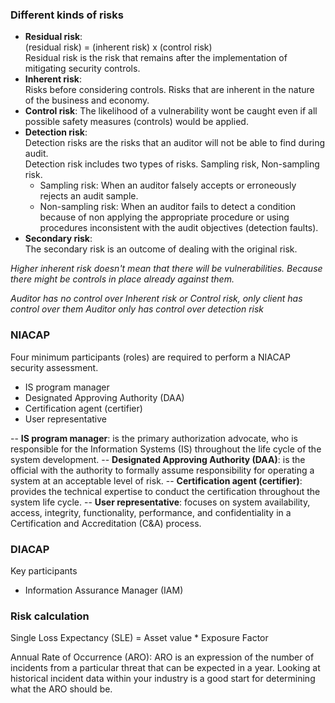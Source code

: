 ### Different kinds of risks
- **Residual risk**:  
  (residual risk) = (inherent risk) x (control risk)  
  Residual risk is the risk that remains after the implementation of mitigating security controls.
- **Inherent risk**:  
  Risks before considering controls. Risks that are inherent in the nature of the business and economy.
- **Control risk**:
  The likelihood of a vulnerability wont be caught even if all possible safety measures (controls) would be applied.
- **Detection risk**:  
  Detection risks are the risks that an auditor will not be able to find during audit.  
  Detection risk includes two types of risks. Sampling risk, Non-sampling risk.
  + Sampling risk: When an auditor falsely accepts or erroneously rejects an audit sample.
  + Non-sampling risk: When an auditor fails to detect a condition because of non applying the appropriate procedure or using procedures inconsistent with the audit objectives (detection faults).
- **Secondary risk**:  
  The secondary risk is an outcome of dealing with the original risk.

*Higher inherent risk doesn't mean that there will be vulnerabilities. Because there might be controls in place already against them.*

*Auditor has no control over Inherent risk or Control risk, only client has control over them*
*Auditor only has control over detection risk*

### NIACAP
Four minimum participants (roles) are required to perform a NIACAP security assessment.
- IS program manager
- Designated Approving Authority (DAA)
- Certification agent (certifier)
- User representative

-- **IS program manager**: is the primary authorization advocate, who is responsible for the Information Systems (IS) throughout the life cycle of the system development.
-- **Designated Approving Authority (DAA)**: is the official with the authority to formally assume responsibility for operating a system at an acceptable level of risk.
-- **Certification agent (certifier)**: provides the technical expertise to conduct the certification throughout the system life cycle.
-- **User representative**: focuses on system availability, access, integrity, functionality, performance, and confidentiality in a Certification and Accreditation (C&A) process.

### DIACAP
Key participants
- Information Assurance Manager (IAM)

### Risk calculation
Single Loss Expectancy (SLE) = Asset value * Exposure Factor

Annual Rate of Occurrence (ARO):
ARO is an expression of the number of incidents from a particular threat that can be expected in a year. Looking at historical incident data within your industry is a good start for determining what the ARO should be.


<!--stackedit_data:
eyJoaXN0b3J5IjpbMjAwMzcxNzQwOCwzODMyMTcyODgsODc3Nz
E0MDc4LC0xMTU3MDUzMzc5LDc3NDQwNjcyMiwtMjA2NDE0Nzg0
Niw3MjQ4NzQyMSwxMzIwMjgyODEzLDE0Mzc1NTk1MTQsLTg4Nj
c1ODM5MywxNTg4NDU4Mzc4LC0zNDk4MTg0MzcsMzkwOTgxNjE1
XX0=
-->